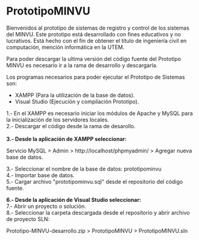 # PrototipoMINVU

Bienvenidos al prototipo de sistemas de registro y control de los sistemas del MINVU. Este prototipo está desarrollado
con fines educativos y no lucrativos. Está hecho con el fin de obtener el título de ingeniería civil en computación, mención
informática en la UTEM.

Para poder descargar la ultima versión del código fuente del Prototipo MINVU es necesario ir a la rama de desarrollo y descargarla.

Los programas necesarios para poder ejecutar el Prototipo de Sistemas son:

- XAMPP (Para la utilización de la base de datos).
- Visual Studio (Ejecución y compilación Prototipo).



1.- En el XAMPP es necesario iniciar los módulos de Apache y MySQL para la inicialización de los servidores locales. <br>
2.- Descargar el código desde la rama de desarollo. <br><br>
<b>3.- Desde la aplicación de XAMPP seleccionar:</b>

Servicio MySQL > Admin > http://localhost/phpmyadmin/ > Agregar nueva base de datos.

3.- Seleccionar el nombre de la base de datos: prototipominvu <br>
4.- Importar base de datos.<br>
5.- Cargar archivo "prototipominvu.sql" desde el repositorio del código fuente. <br>


<b>6.- Desde la aplicación de Visual Studio seleccionar:</b><br>
7.- Abrir un proyecto o solución.<br>
8.- Seleccionar la carpeta descargada desde el repositorio y abrir archivo de proyecto SLN:

Prototipo-MINVU-desarrollo.zip > PrototipoMINVU > PrototipoMINVU.sln
